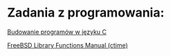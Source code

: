 # Zadania z programowania:

[Budowanie programów w języku C](http://wbzyl.inf.ug.edu.pl/c/budowanie-programow "Zadania")

[FreeBSD Library Functions Manual (ctime)](http://www.freebsd.org/cgi/man.cgi?query=ctime&apropos=0&sektion=0&manpath=FreeBSD+9.2-RELEASE&arch=default&format=html "Manual")
